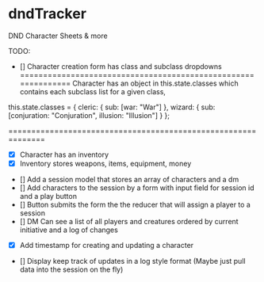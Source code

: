 # dndTracker
DND Character Sheets &amp; more

TODO:
 - [] Character creation form has class and subclass dropdowns
==============================================================
  Character has an object in this.state.classes which contains
  each subclass list for a given class,

  this.state.classes = {
    cleric: { sub: [war: "War"] },
    wizard: { sub: [conjuration: "Conjuration", illusion: "Illusion"] }
  };

==============================================================
 - [x] Character has an inventory
 - [x] Inventory stores weapons, items, equipment, money
 - [] Add a session model that stores an array of characters and a dm
 - [] Add characters to the session by a form with input field for session id and a play button
 - [] Button submits the form the the reducer that will assign a player to a session
 - [] DM Can see a list of all players and creatures ordered by current initiative and a log of changes
 - [x] Add timestamp for creating and updating a character
 - [] Display keep track of updates in a log style format (Maybe just pull data into the session on the fly)
